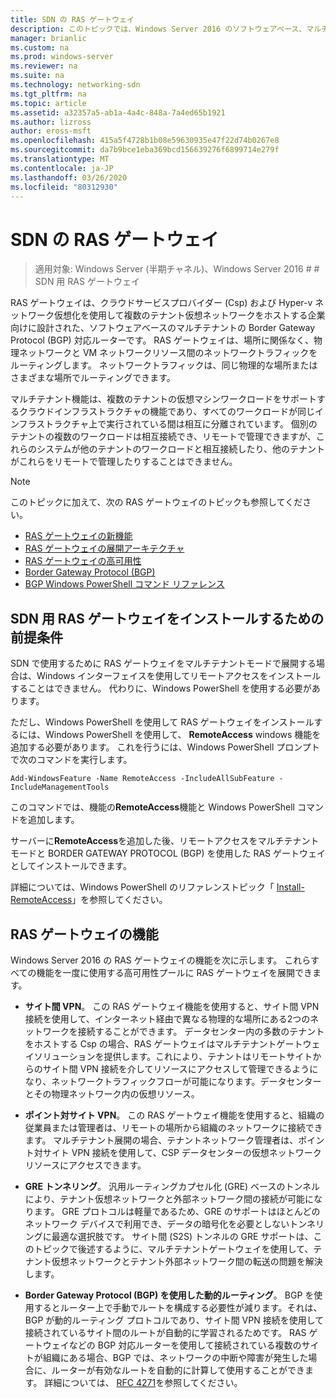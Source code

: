 ```yaml
---
title: SDN の RAS ゲートウェイ
description: このトピックでは、Windows Server 2016 のソフトウェアベース、マルチテナント、Border Gateway Protocol (BGP) 対応ルーターである RAS ゲートウェイについて説明します。
manager: brianlic
ms.custom: na
ms.prod: windows-server
ms.reviewer: na
ms.suite: na
ms.technology: networking-sdn
ms.tgt_pltfrm: na
ms.topic: article
ms.assetid: a32357a5-ab1a-4a4c-848a-7a4ed65b1921
ms.author: lizross
author: eross-msft
ms.openlocfilehash: 415a5f4728b1b08e59630935e47f22d74b0267e8
ms.sourcegitcommit: da7b9bce1eba369bcd156639276f6899714e279f
ms.translationtype: MT
ms.contentlocale: ja-JP
ms.lasthandoff: 03/26/2020
ms.locfileid: "80312930"
---
```

# <a name="ras-gateway-for-sdn"></a>SDN の RAS ゲートウェイ

>適用対象: Windows Server (半期チャネル)、Windows Server 2016 # # SDN 用 RAS ゲートウェイ  


RAS ゲートウェイは、クラウドサービスプロバイダー (Csp) および Hyper-v ネットワーク仮想化を使用して複数のテナント仮想ネットワークをホストする企業向けに設計された、ソフトウェアベースのマルチテナントの Border Gateway Protocol (BGP) 対応ルーターです。 RAS ゲートウェイは、場所に関係なく、物理ネットワークと VM ネットワークリソース間のネットワークトラフィックをルーティングします。 ネットワークトラフィックは、同じ物理的な場所またはさまざまな場所でルーティングできます。   

マルチテナント機能は、複数のテナントの仮想マシンワークロードをサポートするクラウドインフラストラクチャの機能であり、すべてのワークロードが同じインフラストラクチャ上で実行されている間は相互に分離されています。 個別のテナントの複数のワークロードは相互接続でき、リモートで管理できますが、これらのシステムが他のテナントのワークロードと相互接続したり、他のテナントがこれらをリモートで管理したりすることはできません。

  
> [!NOTE]  
> このトピックに加えて、次の RAS ゲートウェイのトピックも参照してください。  
>   
> -   [RAS ゲートウェイの新機能](../../../sdn/technologies/network-function-virtualization/What-s-New-in-RAS-Gateway.md)  
> -   [RAS ゲートウェイの展開アーキテクチャ](../../../sdn/technologies/network-function-virtualization/RAS-Gateway-Deployment-Architecture.md)  
> -   [RAS ゲートウェイの高可用性](../../../sdn/technologies/network-function-virtualization/RAS-Gateway-High-Availability.md)  
> -   [Border Gateway Protocol &#40;BGP&#41;](../../../../remote/remote-access/bgp/Border-Gateway-Protocol-BGP.md)  
> -   [BGP Windows PowerShell コマンド リファレンス](../../../../remote/remote-access/bgp/BGP-Windows-PowerShell-Command-Reference.md)  
  
    
## <a name="prerequisites-for-installing-ras-gateway-for-sdn"></a>SDN 用 RAS ゲートウェイをインストールするための前提条件  
SDN で使用するために RAS ゲートウェイをマルチテナントモードで展開する場合は、Windows インターフェイスを使用してリモートアクセスをインストールすることはできません。 代わりに、Windows PowerShell を使用する必要があります。  
  
ただし、Windows PowerShell を使用して RAS ゲートウェイをインストールするには、Windows PowerShell を使用して、 **RemoteAccess** windows 機能を追加する必要があります。 これを行うには、Windows PowerShell プロンプトで次のコマンドを実行します。  
  
`Add-WindowsFeature -Name RemoteAccess -IncludeAllSubFeature -IncludeManagementTools`  
  
このコマンドでは、機能の**RemoteAccess**機能と Windows PowerShell コマンドを追加します。  
  
サーバーに**RemoteAccess**を追加した後、リモートアクセスをマルチテナントモードと BORDER GATEWAY PROTOCOL (BGP) を使用した RAS ゲートウェイとしてインストールできます。  
  
詳細については、Windows PowerShell のリファレンストピック「 [Install-RemoteAccess](https://technet.microsoft.com/library/hh918408.aspx)」を参照してください。  
  
## <a name="ras-gateway-features"></a>RAS ゲートウェイの機能  
Windows Server 2016 の RAS ゲートウェイの機能を次に示します。 これらすべての機能を一度に使用する高可用性プールに RAS ゲートウェイを展開できます。  
  
-   **サイト間 VPN**。 この RAS ゲートウェイ機能を使用すると、サイト間 VPN 接続を使用して、インターネット経由で異なる物理的な場所にある2つのネットワークを接続することができます。 データセンター内の多数のテナントをホストする Csp の場合、RAS ゲートウェイはマルチテナントゲートウェイソリューションを提供します。これにより、テナントはリモートサイトからのサイト間 VPN 接続を介してリソースにアクセスして管理できるようになり、ネットワークトラフィックフローが可能になります。データセンターとその物理ネットワーク内の仮想リソース。  
  
-   **ポイント対サイト VPN**。 この RAS ゲートウェイ機能を使用すると、組織の従業員または管理者は、リモートの場所から組織のネットワークに接続できます。  マルチテナント展開の場合、テナントネットワーク管理者は、ポイント対サイト VPN 接続を使用して、CSP データセンターの仮想ネットワークリソースにアクセスできます。  
  
-   **GRE トンネリング**。 汎用ルーティングカプセル化 (GRE) ベースのトンネルにより、テナント仮想ネットワークと外部ネットワーク間の接続が可能になります。 GRE プロトコルは軽量であるため、GRE のサポートはほとんどのネットワーク デバイスで利用でき、データの暗号化を必要としないトンネリングに最適な選択肢です。 サイト間 (S2S) トンネルの GRE サポートは、このトピックで後述するように、マルチテナントゲートウェイを使用して、テナント仮想ネットワークとテナント外部ネットワーク間の転送の問題を解決します。  
  
-   **Border Gateway Protocol (BGP) を使用した動的ルーティング**。 BGP を使用するとルーター上で手動でルートを構成する必要性が減ります。それは、BGP が動的ルーティング プロトコルであり、サイト間 VPN 接続を使用して接続されているサイト間のルートが自動的に学習されるためです。 RAS ゲートウェイなどの BGP 対応ルーターを使用して接続されている複数のサイトが組織にある場合、BGP では、ネットワークの中断や障害が発生した場合に、ルーターが有効なルートを自動的に計算して使用することができます。 詳細については、 [RFC 4271](https://tools.ietf.org/html/rfc4271)を参照してください。  
  

  


